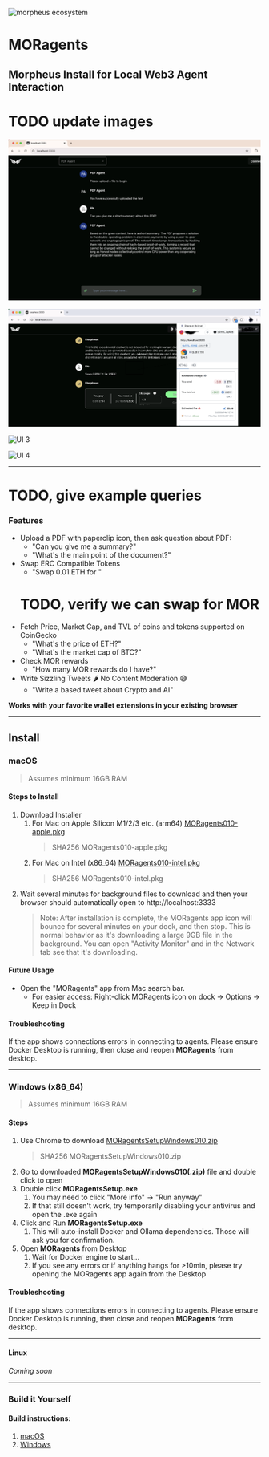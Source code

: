 ![morpheus ecosystem](images/morpheus-ecosystem@3x_green.png)
# MORagents

## Morpheus Install for Local Web3 Agent Interaction

# TODO update images
![UI 1](images/moragents_chatpdf.png)

![UI 2](images/wallet_integration.png)

![UI 3](images/successful_swap.png)

![UI 4](images/agent_clarify.png)

---
# TODO, give example queries
### Features
- Upload a PDF with paperclip icon, then ask question about PDF:
  - "Can you give me a summary?"
  - "What's the main point of the document?"
- Swap ERC Compatible Tokens
  - "Swap 0.01 ETH for "
  # TODO, verify we can swap for MOR
- Fetch Price, Market Cap, and TVL of coins and tokens supported on CoinGecko
  - "What's the price of ETH?"
  - "What's the market cap of BTC?"
- Check MOR rewards
  - "How many MOR rewards do I have?"
- Write Sizzling Tweets 🌶️ No Content Moderation 😅
  - "Write a based tweet about Crypto and AI"
  
**Works with your favorite wallet extensions in your existing browser**

---

## Install
### macOS
>Assumes minimum 16GB RAM

#### Steps to Install
1. Download Installer
   1. For Mac on Apple Silicon M1/2/3 etc. (arm64) [MORagents010-apple.pkg]() 
      > SHA256   MORagents010-apple.pkg
   2. For Mac on Intel (x86_64) [MORagents010-intel.pkg]()
      > SHA256   MORagents010-intel.pkg
2. Wait several minutes for background files to download and then your browser should automatically open to http://localhost:3333
    > Note: After installation is complete, the MORagents app icon will bounce for several minutes on your dock, and then stop. This is normal behavior as it's downloading a large 9GB file in the background. You can open "Activity Monitor" and in the Network tab see that it's downloading.

#### Future Usage
- Open the "MORagents" app from Mac search bar.
  - For easier access: Right-click MORagents icon on dock -> Options -> Keep in Dock 

#### Troubleshooting
If the app shows connections errors in connecting to agents. Please ensure Docker Desktop is running, then close and reopen **MORagents** from desktop.

---

### Windows (x86_64)
>Assumes minimum 16GB RAM

#### Steps
1. Use Chrome to download [MORagentsSetupWindows010.zip]()
    > SHA256  MORagentsSetupWindows010.zip
2. Go to downloaded **MORagentsSetupWindows010(.zip)** file and double click to open
3. Double click **MORagentsSetup.exe**
   1. You may need to click "More info" -> "Run anyway"
   2. If that still doesn't work, try temporarily disabling your antivirus and open the .exe again
4. Click and Run **MORagentsSetup.exe**
   1. This will auto-install Docker and Ollama dependencies. Those will ask you for confirmation.
5. Open **MORagents** from Desktop 
   1. Wait for Docker engine to start...
   2. If you see any errors or if anything hangs for >10min, please try opening the MORagents app again from the Desktop

#### Troubleshooting
If the app shows connections errors in connecting to agents. Please ensure Docker Desktop is running, then close and reopen **MORagents** from desktop.

---

#### Linux
*Coming soon*


---

### Build it Yourself

#### Build instructions:
1. [macOS](build_assets/macOS/README_MACOS_DEV_BUILD.md)
2. [Windows](build_assets/windows/README_WINDOWS_DEV_BUILD.md)
